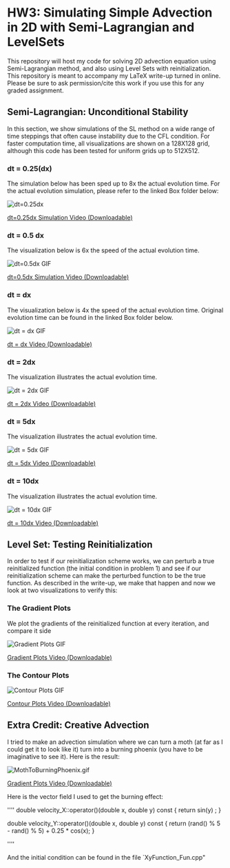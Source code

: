# HW3: Simulating Simple Advection in 2D with Semi-Lagrangian and LevelSets
This repository will host my code for solving 2D advection equation using Semi-Lagrangian method, and also using Level Sets with reinitialization. This repository is meant to accompany my LaTeX write-up turned in online. Please be sure to ask permission/cite this work if you use this for any graded assignment. 

## Semi-Lagrangian: Unconditional Stability
 
In this section, we show simulations of the SL method on a wide range of time steppings that often cause instability due to the CFL condition. For faster computation time, all visualizations are shown on a 128X128 grid, although this code has been tested for uniform grids up to 512X512.

 
### dt = 0.25(dx)
The simulation below has been sped up to 8x the actual evolution time. For the actual evolution simulation, please refer to the linked Box folder below: 

![dt=0.25dx](https://media.giphy.com/media/HWjgpx1xA9bKoWzhrO/giphy.gif)

[dt=0.25dx Simulation Video (Downloadable)](https://ucmerced.box.com/s/568fr7rcbmxjx9syqr45k1dz2sa71rzt)


### dt = 0.5 dx
The visualization below is 6x the speed of the actual evolution time.


![dt=0.5dx GIF](https://media.giphy.com/media/HWjgpx1xA9bKoWzhrO/giphy.gif)

[dt=0.5dx Simulation Video (Downloadable)](https://ucmerced.box.com/s/568fr7rcbmxjx9syqr45k1dz2sa71rzt)

### dt = dx 
The visualization below is 4x the speed of the actual evolution time. Original evolution time can be found in the linked Box folder below.

![dt = dx GIF](https://media.giphy.com/media/aPEoSYaJ3EpITtO1ZX/giphy.gif)


[dt = dx Video (Downloadable)](https://ucmerced.box.com/s/568fr7rcbmxjx9syqr45k1dz2sa71rzt)


### dt = 2dx
The visualization illustrates the actual evolution time.

![dt = 2dx GIF](https://media.giphy.com/media/V7wMLTgWWy2pJpI916/giphy.gif)


[dt = 2dx Video (Downloadable)](https://ucmerced.box.com/s/568fr7rcbmxjx9syqr45k1dz2sa71rzt)

### dt = 5dx

The visualization illustrates the actual evolution time. 

![dt = 5dx GIF](https://media.giphy.com/media/OZupPqE6B0Y3JsC4cj/giphy.gif)

[dt = 5dx Video (Downloadable)](https://ucmerced.box.com/s/568fr7rcbmxjx9syqr45k1dz2sa71rzt)

### dt = 10dx
The visualization illustrates the actual evolution time. 

![dt = 10dx GIF](https://media.giphy.com/media/eJSfueZ1HlhnOvsSRV/giphy.gif)

[dt = 10dx Video (Downloadable)](https://ucmerced.box.com/s/568fr7rcbmxjx9syqr45k1dz2sa71rzt)


## Level Set: Testing Reinitialization 
In order to test if our reinitialization scheme works, we can perturb a true reinitialized function (the initial condition in problem 1) and see if our reinitialization scheme can make the perturbed function to be the true function. As described in the write-up, we make that happen and now we look at two visualizations to verify this:

### The Gradient Plots

We plot the gradients of the reinitialized function at every iteration, and compare it side 


![Gradient Plots GIF](https://media.giphy.com/media/xDRx8kMdEXdFGYaTKs/giphy.gif)

[Gradient Plots Video (Downloadable)](https://ucmerced.box.com/s/568fr7rcbmxjx9syqr45k1dz2sa71rzt)



### The Contour Plots

![Contour Plots GIF](https://media.giphy.com/media/ZUBjuaNz7fMeb3VEYk/giphy.gif)

[Contour Plots Video (Downloadable)](https://ucmerced.box.com/s/agloc4bbu10skvce3c0pv4p4x42zc9xo)


## Extra Credit: Creative Advection

I tried to make an advection simulation where we can turn a moth (at far as I could get it to look like it) turn into a burning phoenix (you have to be imaginative to see it). Here is the result: 

![![MothToBurningPhoenix.gif](https://s8.gifyu.com/images/MothToBurningPhoenix.gif)](https://gifyu.com/image/87Y9)

[Gradient Plots Video (Downloadable)](https://ucmerced.box.com/s/n9p87lqpvca4jd8is31rd7ortd2fzs6w)


Here is the vector field I used to get the burning effect:

''''
double velocity_X::operator()(double x, double y) const
{
    return sin(y) ;
}


double velocity_Y::operator()(double x, double y) const
{
    return (rand() % 5 - rand() % 5) + 0.25 * cos(x);
}

''''

And the initial condition can be found in the file `XyFunction_Fun.cpp"




